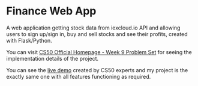# Finance Web App
A web application getting stock data from iexcloud.io API and allowing users to sign up/sign in, buy and sell stocks and see their profits, created with Flask/Python.

You can visit [CS50 Official Homepage - Week 9 Problem Set](https://cs50.harvard.edu/x/2021/psets/9/finance/) for seeing the implementation details of the project.

You can see the [live demo](https://finance.cs50.net/register) created by CS50 experts and my project is the exactly same one with all features functioning as required.
